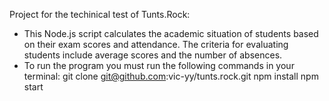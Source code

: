 Project for the techinical test of Tunts.Rock:
- This Node.js script calculates the academic situation of students based on their exam scores and attendance. The criteria for evaluating students include average scores and the number of absences. 
- To run the program you must run the following commands in your terminal:
git clone git@github.com:vic-yy/tunts.rock.git
npm install
npm start

